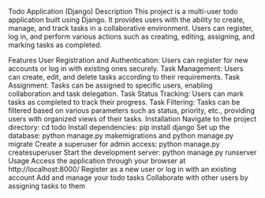 Todo Application (Django)
Description
This project is a multi-user todo application built using Django. It provides users with the ability to create, manage, and track tasks in a collaborative environment. Users can register, log in, and perform various actions such as creating, editing, assigning, and marking tasks as completed.

Features
User Registration and Authentication: Users can register for new accounts or log in with existing ones securely.
Task Management: Users can create, edit, and delete tasks according to their requirements.
Task Assignment: Tasks can be assigned to specific users, enabling collaboration and task delegation.
Task Status Tracking: Users can mark tasks as completed to track their progress.
Task Filtering: Tasks can be filtered based on various parameters such as status, priority, etc., providing users with organized views of their tasks.
Installation
Navigate to the project directory: cd todo
Install dependencies: pip install django
Set up the database: python manage.py makemigrations and python manage.py migrate
Create a superuser for admin access: python manage.py createsuperuser
Start the development server: python manage.py runserver
Usage
Access the application through your browser at http://localhost:8000/
Register as a new user or log in with an existing account
Add and manage your todo tasks
Collaborate with other users by assigning tasks to them
